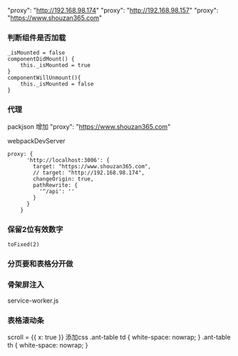 "proxy": "http://192.168.98.174"
"proxy": "http://192.168.98.157"
"proxy": "https://www.shouzan365.com"


### 判断组件是否加载
```
_isMounted = false
componentDidMount() {
    this._isMounted = true
}
componentWillUnmount(){
    this._isMounted = false
}
```
### 代理
packjson 增加  "proxy": "https://www.shouzan365.com"

webpackDevServer
```
proxy: {
      'http://localhost:3006': {
        target: "https://www.shouzan365.com",
        // target: "http://192.168.98.174",
        changeOrigin: true,
        pathRewrite: {
          '^/api': ''
        }
      }
    }
```

### 保留2位有效数字
` toFixed(2) `

### 分页要和表格分开做

### 骨架屏注入
service-worker.js

### 表格滚动条
scroll = {{ x: true }}
添加css .ant-table td { white-space: nowrap; }
        .ant-table th { white-space: nowrap; }